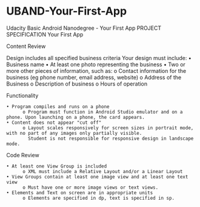# UBAND-Your-First-App
Udacity Basic Android Nanodegree - Your First App
PROJECT SPECIFICATION
Your First App

Content Review

Design includes all specified business criteria	Your design must include:
      •	Business name
      •	At least one photo representing the business
      •	Two or more other pieces of information, such as:
          o	Contact information for the business (eg phone number, email address, website)
          o	Address of the Business
          o	Description of business
          o	Hours of operation

Functionality

    • Program compiles and runs on a phone
          o Program must function in Android Studio emulator and on a phone. Upon launching on a phone, the card appears.
    • Content does not appear "cut off"	
          o Layout scales responsively for screen sizes in portrait mode, with no part of any images only partially visible. 
            Student is not responsible for responsive design in landscape mode.

Code Review

    • At least one View Group is included	
          o XML must include a Relative Layout and/or a Linear Layout
    • View Groups contain at least one image view and at least one text view	
          o Must have one or more image views or text views.
    • Elements and Text on screen are in appropriate units	
          o Elements are specified in dp, text is specified in sp.
